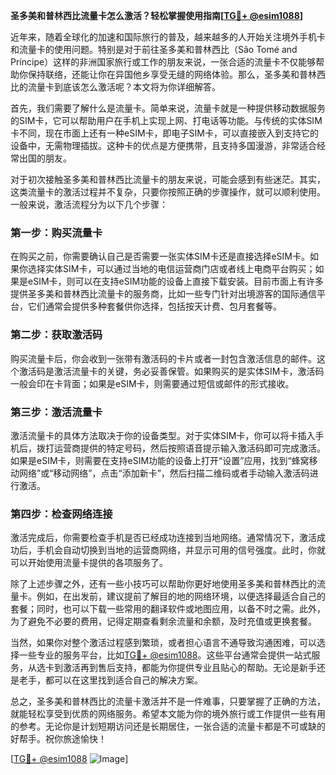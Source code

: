 **圣多美和普林西比流量卡怎么激活？轻松掌握使用指南[[TG💪+ @esim1088](https://t.me/s/esim1088)]**

近年来，随着全球化的加速和国际旅行的普及，越来越多的人开始关注境外手机卡和流量卡的使用问题。特别是对于前往圣多美和普林西比（São Tomé and Príncipe）这样的非洲国家旅行或工作的朋友来说，一张合适的流量卡不仅能够帮助你保持联络，还能让你在异国他乡享受无缝的网络体验。那么，圣多美和普林西比的流量卡到底该怎么激活呢？本文将为你详细解答。

首先，我们需要了解什么是流量卡。简单来说，流量卡就是一种提供移动数据服务的SIM卡，它可以帮助用户在手机上实现上网、打电话等功能。与传统的实体SIM卡不同，现在市面上还有一种eSIM卡，即电子SIM卡，可以直接嵌入到支持它的设备中，无需物理插拔。这种卡的优点是方便携带，且支持多国漫游，非常适合经常出国的朋友。

对于初次接触圣多美和普林西比流量卡的朋友来说，可能会感到有些迷茫。其实，这类流量卡的激活过程并不复杂，只要你按照正确的步骤操作，就可以顺利使用。一般来说，激活流程分为以下几个步骤：

### 第一步：购买流量卡
在购买之前，你需要确认自己是否需要一张实体SIM卡还是直接选择eSIM卡。如果你选择实体SIM卡，可以通过当地的电信运营商门店或者线上电商平台购买；如果是eSIM卡，则可以在支持eSIM功能的设备上直接下载安装。目前市面上有许多提供圣多美和普林西比流量卡的服务商，比如一些专门针对出境游客的国际通信平台，它们通常会提供多种套餐供你选择，包括按天计费、包月套餐等。

### 第二步：获取激活码
购买流量卡后，你会收到一张带有激活码的卡片或者一封包含激活信息的邮件。这个激活码是激活流量卡的关键，务必妥善保管。如果购买的是实体SIM卡，激活码一般会印在卡背面；如果是eSIM卡，则需要通过短信或邮件的形式接收。

### 第三步：激活流量卡
激活流量卡的具体方法取决于你的设备类型。对于实体SIM卡，你可以将卡插入手机后，拨打运营商提供的特定号码，然后按照语音提示输入激活码即可完成激活。如果是eSIM卡，则需要在支持eSIM功能的设备上打开“设置”应用，找到“蜂窝移动网络”或“移动网络”，点击“添加新卡”，然后扫描二维码或者手动输入激活码进行激活。

### 第四步：检查网络连接
激活完成后，你需要检查手机是否已经成功连接到当地网络。通常情况下，激活成功后，手机会自动切换到当地的运营商网络，并显示可用的信号强度。此时，你就可以开始使用流量卡提供的各项服务了。

除了上述步骤之外，还有一些小技巧可以帮助你更好地使用圣多美和普林西比的流量卡。例如，在出发前，建议提前了解目的地的网络环境，以便选择最适合自己的套餐；同时，也可以下载一些常用的翻译软件或地图应用，以备不时之需。此外，为了避免不必要的费用，记得定期查看剩余流量和余额，及时充值或更换套餐。

当然，如果你对整个激活过程感到繁琐，或者担心语言不通导致沟通困难，可以选择一些专业的服务平台，比如[TG💪+ @esim1088](https://t.me/s/esim1088)。这些平台通常会提供一站式服务，从选卡到激活再到售后支持，都能为你提供专业且贴心的帮助。无论是新手还是老手，都可以在这里找到适合自己的解决方案。

总之，圣多美和普林西比的流量卡激活并不是一件难事，只要掌握了正确的方法，就能轻松享受到优质的网络服务。希望本文能为你的境外旅行或工作提供一些有用的参考。无论你是计划短期访问还是长期居住，一张合适的流量卡都是不可或缺的好帮手。祝你旅途愉快！

[[TG💪+ @esim1088](https://t.me/s/esim1088) ![Image](https://i.postimg.cc/4NQfJmqS/Snipaste-2025-05-13-00-14-12.png)]